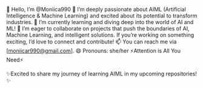 👋 Hello, I’m @Moniica990
👀 I’m deeply passionate about AIML (Artificial Intelligence & Machine Learning) and excited about its potential to transform industries.
🌱 I’m currently learning and diving deep into the world of AI and ML!
💞️ I’m eager to collaborate on projects that push the boundaries of AI, Machine Learning, and intelligent solutions. If you’re working on something exciting, I’d love to connect and contribute!
📫 You can reach me via [moniicar990@gmail.com].
😄 Pronouns: she/her
⚡Attention is All You Need⚡

✨Excited to share my journey of learning AIML in my upcoming repositories! ✨



<!---
Moniica990/Moniica990 is a ✨ special ✨ repository because its `README.md` (this file) appears on your GitHub profile.
You can click the Preview link to take a look at your changes.
--->
